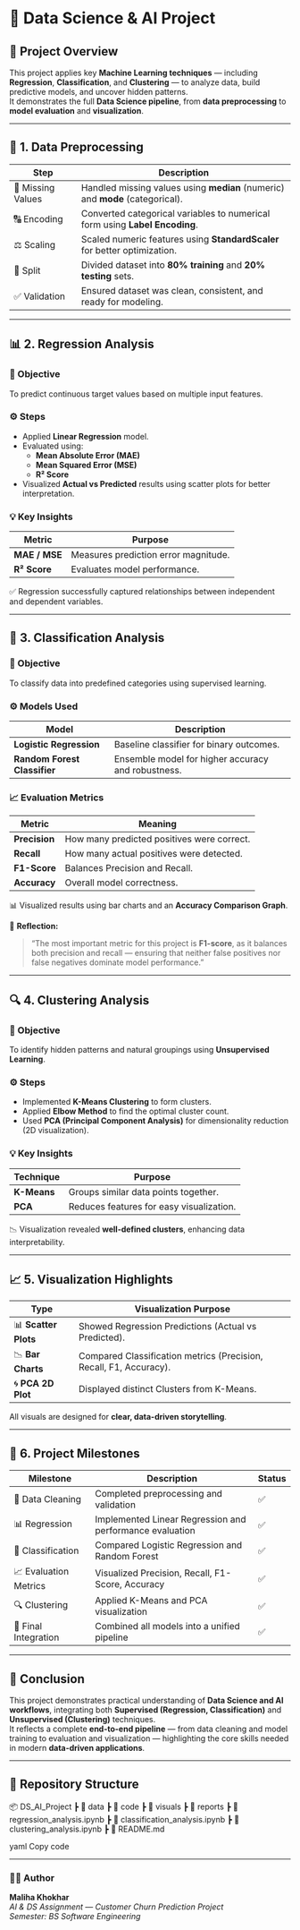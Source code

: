 # 📘 Data Science & AI Project

## 🎯 Project Overview
This project applies key **Machine Learning techniques** — including **Regression**, **Classification**, and **Clustering** — to analyze data, build predictive models, and uncover hidden patterns.  
It demonstrates the full **Data Science pipeline**, from **data preprocessing** to **model evaluation** and **visualization**.

---

## 🧹 1. Data Preprocessing

| Step | Description |
|------|--------------|
| 🧩 Missing Values | Handled missing values using **median** (numeric) and **mode** (categorical). |
| 🔠 Encoding | Converted categorical variables to numerical form using **Label Encoding**. |
| ⚖️ Scaling | Scaled numeric features using **StandardScaler** for better optimization. |
| 🧪 Split | Divided dataset into **80% training** and **20% testing** sets. |
| ✅ Validation | Ensured dataset was clean, consistent, and ready for modeling. |

---

## 📊 2. Regression Analysis

### 🎯 Objective
To predict continuous target values based on multiple input features.

### ⚙️ Steps
- Applied **Linear Regression** model.  
- Evaluated using:  
  - **Mean Absolute Error (MAE)**  
  - **Mean Squared Error (MSE)**  
  - **R² Score**  
- Visualized **Actual vs Predicted** results using scatter plots for better interpretation.

### 💡 Key Insights
| Metric | Purpose |
|---------|----------|
| **MAE / MSE** | Measures prediction error magnitude. |
| **R² Score** | Evaluates model performance. |

✅ Regression successfully captured relationships between independent and dependent variables.

---

## 🤖 3. Classification Analysis

### 🎯 Objective
To classify data into predefined categories using supervised learning.

### ⚙️ Models Used
| Model | Description |
|--------|--------------|
| **Logistic Regression** | Baseline classifier for binary outcomes. |
| **Random Forest Classifier** | Ensemble model for higher accuracy and robustness. |

### 📈 Evaluation Metrics
| Metric | Meaning |
|---------|----------|
| **Precision** | How many predicted positives were correct. |
| **Recall** | How many actual positives were detected. |
| **F1-Score** | Balances Precision and Recall. |
| **Accuracy** | Overall model correctness. |

📊 Visualized results using bar charts and an **Accuracy Comparison Graph**.  

🧠 **Reflection:**  
> “The most important metric for this project is **F1-score**, as it balances both precision and recall — ensuring that neither false positives nor false negatives dominate model performance.”

---

## 🔍 4. Clustering Analysis

### 🎯 Objective
To identify hidden patterns and natural groupings using **Unsupervised Learning**.

### ⚙️ Steps
- Implemented **K-Means Clustering** to form clusters.  
- Applied **Elbow Method** to find the optimal cluster count.  
- Used **PCA (Principal Component Analysis)** for dimensionality reduction (2D visualization).  

### 💡 Key Insights
| Technique | Purpose |
|------------|----------|
| **K-Means** | Groups similar data points together. |
| **PCA** | Reduces features for easy visualization. |

📉 Visualization revealed **well-defined clusters**, enhancing data interpretability.

---

## 📈 5. Visualization Highlights

| Type | Visualization Purpose |
|------|------------------------|
| 📊 **Scatter Plots** | Showed Regression Predictions (Actual vs Predicted). |
| 📉 **Bar Charts** | Compared Classification metrics (Precision, Recall, F1, Accuracy). |
| 🌀 **PCA 2D Plot** | Displayed distinct Clusters from K-Means. |

All visuals are designed for **clear, data-driven storytelling**.

---

## 🧩 6. Project Milestones

| Milestone | Description | Status |
|------------|--------------|---------|
| 🧹 Data Cleaning | Completed preprocessing and validation | ✅ |
| 📊 Regression | Implemented Linear Regression and performance evaluation | ✅ |
| 🤖 Classification | Compared Logistic Regression and Random Forest | ✅ |
| 📈 Evaluation Metrics | Visualized Precision, Recall, F1-Score, Accuracy | ✅ |
| 🔍 Clustering | Applied K-Means and PCA visualization | ✅ |
| 🧩 Final Integration | Combined all models into a unified pipeline | ✅ |

---

## 🧠 Conclusion
This project demonstrates practical understanding of **Data Science and AI workflows**, integrating both **Supervised (Regression, Classification)** and **Unsupervised (Clustering)** techniques.  
It reflects a complete **end-to-end pipeline** — from data cleaning and model training to evaluation and visualization — highlighting the core skills needed in modern **data-driven applications**.

---

## 📂 Repository Structure

📦 DS_AI_Project
┣ 📁 data
┣ 📁 code
┣ 📁 visuals
┣ 📁 reports
┣ 📄 regression_analysis.ipynb
┣ 📄 classification_analysis.ipynb
┣ 📄 clustering_analysis.ipynb
┣ 📄 README.md

yaml
Copy code

---

### 👩‍💻 Author
**Maliha Khokhar**  
*AI & DS Assignment — Customer Churn Prediction Project*  
*Semester: BS Software Engineering*

